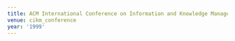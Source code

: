 ```yaml
---
title: ACM International Conference on Information and Knowledge Management (1999)
venue: cikm_conference
year: '1999'
---
```

